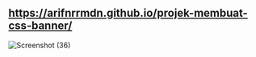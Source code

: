 ## https://arifnrrmdn.github.io/projek-membuat-css-banner/

![Screenshot (36)](https://user-images.githubusercontent.com/91766087/218296767-cd349b52-009f-4784-a082-c5f37507d47c.png)

